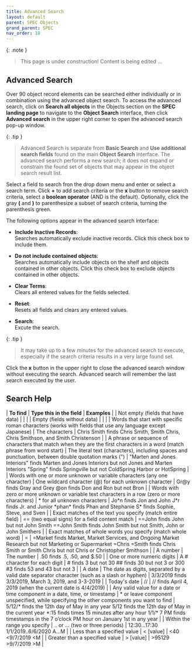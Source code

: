 ```yaml
---
title: Advanced Search
layout: default
parent: SPEC Objects
grand_parent: SPEC
nav_order: 18
---
```


{: .note }
> This page is under construction! 
> Content is being edited ...

## Advanced Search
Over 90 object record elements can be searched either individually or in combination using the advanced object search. To access the advanced search, click on **Search all objects** in the Objects section on the **SPEC landing page** to navigate to the **Object Search** interface, then click **Advanced search** in the upper right corner to open the advanced search pop-up window.

{: .tip }
> Advanced Search is separate from **Basic Search** and **Use additional search fields** found on the main **Object Search** interface. The advanced search performs a new search; it does not expand or constrain the found set of objects that may appear in the object search result list.

Select a field to search fron the drop down menu and enter or select a search term. Click **+** to add search criteria or the **x** button to remove search criteria, select a **boolean operator** (AND is the default). Optionally, click the gray **(** and **)** to parenthesize a subset of search criteria, turning the parenthesis green. 

The following options appear in the advanced search interface: 

- **Include Inactive Records**:  
  Searches automatically exclude inactive records. Click this check box to include them.

- **Do not include contained objects**:  
  Searches automatically include objects on the shelf and objects contained in other objects. Click this check box to exclude objects contained in other objects.

- **Clear Terms**:  
  Clears all entered values for the fields selected.

- **Reset**:  
  Resets all fields and clears any entered values.

- **Search**:  
  Excute the search. 

{: .tip }
> It may take up to a few minutes for the advanced search to execute, especially if the search criteria results in a very large found set. 

Click the **x** button in the upper right to close the advanced search window without executing the search. Advanced search will remember the last search executed by the user.


## Search Help 
| **To find** | **Type this in the field** | **Examples** |
| Not empty (fields that have data) |  |  | 
| Empty (fields without data) |  |  | 
| Words that start with specific roman characters (works with fields that use any language except Japanese) | The characters | Chris Smith finds Chris Smith, Smith Chris, Chris Smithson, and Smith Christenson |
| A phrase or sequence of characters that match when they are the first characters in a word (match phrase from word start) | The literal text (characters), including spaces and punctuation, between double quotation marks (") | "Marten and Jones Interiors" finds Marten and Jones Interiors but not Jones and Marten Interiors "Spring" finds Springville but not ColdSpring Harbor or HotSpring | 
| Words with one or more unknown or variable characters (any one character) | One wildcard character (@) for each unknown character | Gr\@y finds Gray and Grey @on finds Don and Ron but not Bron |
| Words with zero or more unknown or variable text characters in a row (zero or more characters) | \* for all unknown characters | Jo\*n finds Jon and John J\*r finds Jr. and Junior \*phan\* finds Phan and Stephanie S\* finds Sophie, Steve, and Sven |
| Exact matches of the text you specify (match entire field) | == (two equal signs) for a field content match | ==John finds John but not John Smith ==John Smith finds John Smith but not Smith, John or John Smithers |
| Exact matches of whole words you specify (match whole word) | = | =Market finds Market, Market Services, and Ongoing Market Research but not Marketing or Supermarket =Chris =Smith finds Chris Smith or Smith Chris but not Chris or Christopher Smithson |
| A number | The number | .50 finds .5, .50, and $.50 |
| One or more numeric digits | A # character for each digit | # finds 3 but not 30 ## finds 30 but not 3 or 300 #3 finds 53 and 43 but not 3 |
| A date | The date as digits, separated by a valid date separator character (such as a slash or hyphen) | 3/3/2019 finds 3/3/2019, March 3, 2019, and 3-3-2019 |
| Today's date | // | // finds April 4, 2019 (when the current date is 4/4/2019) |
| Any valid value for a date or time component in a date, time, or timestamp | \* or leave component unspecified, while specifying the other components you want to find | 5/12/\* finds the 12th day of May in any year 5/12 finds the 12th day of May in the current year \*:15 finds times 15 minutes after any hour 1/1/\* 7 PM finds timestamps in the 7 o’clock PM hour on January 1st in any year |
| Within the range you specify | .. or ... (two or three periods) | 12:30...17:30 1/1/2019..6/6/2020 A...M |
| Less than a specified value | < \[value] | <40 <9/7/2019 \<M |
| Greater than a specified value | > \[value] | >95129 >9/7/2019 >M |